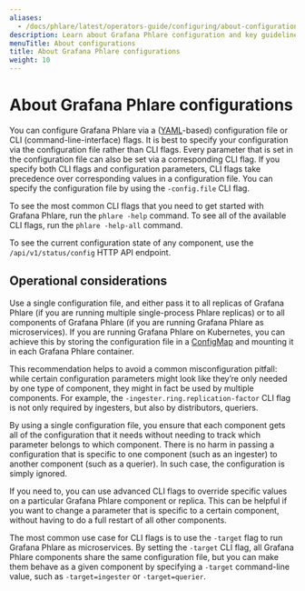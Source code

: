 ```yaml
---
aliases:
  - /docs/phlare/latest/operators-guide/configuring/about-configurations/
description: Learn about Grafana Phlare configuration and key guidelines to consider.
menuTitle: About configurations
title: About Grafana Phlare configurations
weight: 10
---
```


# About Grafana Phlare configurations

You can configure Grafana Phlare via a ([YAML](https://en.wikipedia.org/wiki/YAML)-based) configuration file or CLI (command-line-interface) flags. It is best to specify your configuration via the configuration file rather than CLI flags. Every parameter that is set in the configuration file can also be set via a corresponding CLI flag. If you specify both CLI flags and configuration parameters, CLI flags take precedence over corresponding values in a configuration file. You can specify the configuration file by using the `-config.file` CLI flag.

To see the most common CLI flags that you need to get started with Grafana Phlare, run the `phlare -help` command. To see all of the available CLI flags, run the `phlare -help-all` command.

To see the current configuration state of any component, use the `/api/v1/status/config` HTTP API endpoint.


## Operational considerations

Use a single configuration file, and either pass it to all replicas of Grafana Phlare (if you are running multiple single-process Phlare replicas) or to all components of Grafana Phlare (if you are running Grafana Phlare as microservices). If you are running Grafana Phlare on Kubernetes, you can achieve this by storing the configuration file in a [ConfigMap](https://kubernetes.io/docs/concepts/configuration/configmap/) and mounting it in each Grafana Phlare container.

This recommendation helps to avoid a common misconfiguration pitfall: while certain configuration parameters might look like they’re only needed by one type of component, they might in fact be used by multiple components. For example, the `-ingester.ring.replication-factor` CLI flag is not only required by ingesters, but also by distributors, queriers.

By using a single configuration file, you ensure that each component gets all of the configuration that it needs without needing to track which parameter belongs to which component.
There is no harm in passing a configuration that is specific to one component (such as an ingester) to another component (such as a querier). In such case, the configuration is simply ignored.

If you need to, you can use advanced CLI flags to override specific values on a particular Grafana Phlare component or replica. This can be helpful if you want to change a parameter that is specific to a certain component, without having to do a full restart of all other components.

The most common use case for CLI flags is to use the `-target` flag to run Grafana Phlare as microservices. By setting the `-target` CLI flag, all Grafana Phlare components share the same configuration file, but you can make them behave as a given component by specifying a `-target` command-line value, such as `-target=ingester` or `-target=querier`.
